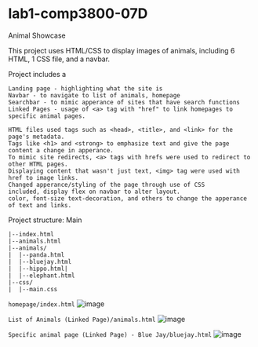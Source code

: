 # lab1-comp3800-07D
Animal Showcase

This project uses HTML/CSS to display images of animals, including 6 HTML, 1 CSS file, and a navbar. 

Project includes a
```
Landing page - highlighting what the site is
Navbar - to navigate to list of animals, homepage
Searchbar - to mimic apperance of sites that have search functions
Linked Pages - usage of <a> tag with "href" to link homepages to specific animal pages. 
```

```
HTML files used tags such as <head>, <title>, and <link> for the page's metadata.
Tags like <h1> and <strong> to emphasize text and give the page content a change in apperance. 
To mimic site redirects, <a> tags with hrefs were used to redirect to other HTML pages. 
Displaying content that wasn't just text, <img> tag were used with href to image links.
Changed apperance/styling of the page through use of CSS
included, display flex on navbar to alter layout.
color, font-size text-decoration, and others to change the apperance of text and links.
```
Project structure:
Main
```
|--index.html
|--animals.html
|--animals/
|  |--panda.html
|  |--bluejay.html
|  |--hippo.html|
|  |--elephant.html
|--css/
|  |--main.css
```
```homepage/index.html```
![image](https://github.com/user-attachments/assets/602f3902-bb81-4a11-b1aa-8dc1eb80d166)

```List of Animals (Linked Page)/animals.html```
![image](https://github.com/user-attachments/assets/0e936c67-203e-49a3-9545-33de168a0ff8)

```Specific animal page (Linked Page) - Blue Jay/bluejay.html```
![image](https://github.com/user-attachments/assets/437f019d-afb9-45b4-a48b-0cc77dab5288)

